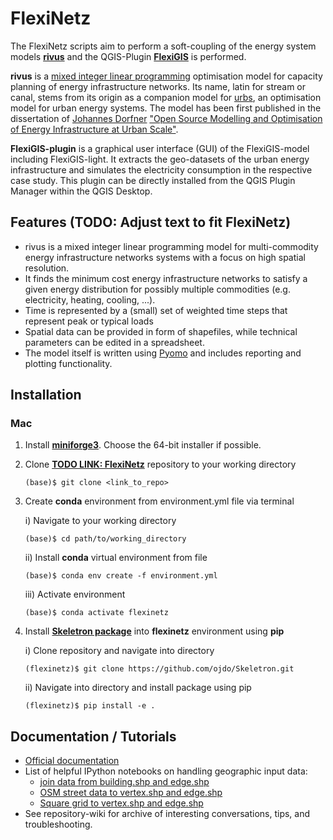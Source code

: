 # FlexiNetz

The FlexiNetz scripts aim to perform a soft-coupling of the energy system models [**rivus**](https://github.com/tum-ens/rivus)
and the QGIS-Plugin [**FlexiGIS**](https://github.com/FlexiGIS/FlexiGIS-plugin) is performed. 

**rivus** is a [mixed integer linear programming](https://en.wikipedia.org/wiki/Integer_programming) optimisation model 
for capacity planning of energy infrastructure networks. Its name, latin for stream or canal, stems from its origin as a 
companion model for [urbs](https://github.com/tum-ens/urbs), an optimisation model for urban energy systems. The model 
has been first published in the dissertation of [Johannes Dorfner](https://github.com/ojdo) ["Open Source Modelling 
and Optimisation of Energy Infrastructure at Urban Scale"](http://nbn-resolving.de/urn/resolver.pl?urn:nbn:de:bvb:91-diss-20161206-1285570-1-6).

**FlexiGIS-plugin** is a graphical user interface (GUI) of the FlexiGIS-model including FlexiGIS-light. It extracts the 
geo-datasets of the urban energy infrastructure and simulates the electricity consumption in the respective case study. 
This plugin can be directly installed from the QGIS Plugin Manager within the QGIS Desktop.

## Features (TODO: Adjust text to fit FlexiNetz)

  * rivus is a mixed integer linear programming model for multi-commodity energy infrastructure networks systems with a 
    focus on high spatial resolution.
  * It finds the minimum cost energy infrastructure networks to satisfy a given energy distribution for possibly multiple 
    commodities (e.g. electricity, heating, cooling, ...).
  * Time is represented by a (small) set of weighted time steps that represent peak or typical loads  
  * Spatial data can be provided in form of shapefiles, while technical parameters can be edited in a spreadsheet.
  * The model itself is written using [Pyomo](https://software.sandia.gov/trac/coopr/wiki/Pyomo) and includes reporting 
    and plotting functionality.

## Installation

### Mac

1. Install [**miniforge3**](https://github.com/conda-forge/miniforge/releases). Choose the 64-bit installer if possible.

2. Clone [**TODO LINK: FlexiNetz**]() repository to your working directory
   
    ```
    (base)$ git clone <link_to_repo>
    ```

3. Create **conda** environment from environment.yml file via terminal
    
    i) Navigate to your working directory
   
    ```
    (base)$ cd path/to/working_directory
    ```

    ii) Install **conda** virtual environment from file
    
    ```
    (base)$ conda env create -f environment.yml
    ```
   
    iii) Activate environment

    ```
    (base)$ conda activate flexinetz
    ```

4. Install [**Skeletron package**](https://github.com/ojdo/Skeletron.git) into **flexinetz** environment using **pip**
    
    i) Clone repository and navigate into directory

    ```
    (flexinetz)$ git clone https://github.com/ojdo/Skeletron.git
    ```      

    ii) Navigate into directory and install package using pip
    
    ```
    (flexinetz)$ pip install -e .
    ```


## Documentation / Tutorials

  * [Official documentation](http://rivus.readthedocs.io/en/latest/)
  * List of helpful IPython notebooks on handling geographic input data:
    + [join data from building.shp and edge.shp](https://nbviewer.jupyter.org/gist/lnksz/6edcd0a877997e9365e808146e9b51fe)
    + [OSM street data to vertex.shp and edge.shp](https://nbviewer.jupyter.org/gist/lnksz/7977c4cff9c529ca137b67b6774c60d7)
    + [Square grid to vertex.shp and edge.shp](https://nbviewer.jupyter.org/gist/lnksz/bd8ce0a79e499479b61ea7b45d5c661d)
  * See repository-wiki for archive of interesting conversations, tips, and troubleshooting.
